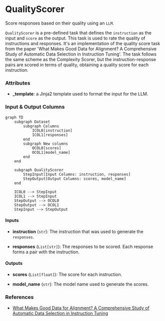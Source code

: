 # QualityScorer


Score responses based on their quality using an `LLM`.



`QualityScorer` is a pre-defined task that defines the `instruction` as the input
    and `score` as the output. This task is used to rate the quality of instructions and responses.
    It's an implementation of the quality score task from the paper 'What Makes Good Data
    for Alignment? A Comprehensive Study of Automatic Data Selection in Instruction Tuning'.
    The task follows the same scheme as the Complexity Scorer, but the instruction-response pairs
    are scored in terms of quality, obtaining a quality score for each instruction.





### Attributes

- **_template**: a Jinja2 template used to format the input for the LLM.





### Input & Output Columns

``` mermaid
graph TD
	subgraph Dataset
		subgraph Columns
			ICOL0[instruction]
			ICOL1[responses]
		end
		subgraph New columns
			OCOL0[scores]
			OCOL1[model_name]
		end
	end

	subgraph QualityScorer
		StepInput[Input Columns: instruction, responses]
		StepOutput[Output Columns: scores, model_name]
	end

	ICOL0 --> StepInput
	ICOL1 --> StepInput
	StepOutput --> OCOL0
	StepOutput --> OCOL1
	StepInput --> StepOutput

```


#### Inputs


- **instruction** (`str`): The instruction that was used to generate the `responses`.

- **responses** (`List[str]`): The responses to be scored. Each response forms a pair with the instruction.




#### Outputs


- **scores** (`List[float]`): The score for each instruction.

- **model_name** (`str`): The model name used to generate the scores.







### References

- [What Makes Good Data for Alignment? A Comprehensive Study of Automatic Data Selection in Instruction Tuning](https://arxiv.org/abs/2312.15685)


